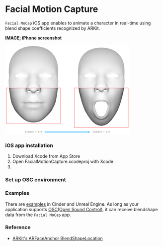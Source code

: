# Facial Motion Capture
`Facial MoCap` iOS app enables to animate a character in real-time using blend shape coefficients recognized by ARKit. 

<b>IMAGE; iPhone screenshot</b>

<img src="images/jawOpen.png" width="400" />

### iOS app installation
1. Download Xcode from App Store
2. Open FacialMotionCapture.xcodeproj with Xcode
3. 

### Set up OSC environment


### Examples
There are [examples](/examples) in Cinder and Unreal Engine. As long as your application supports [OSC(Open Sound Control)](https://en.wikipedia.org/wiki/Open_Sound_Control), it can receive blendshape data from the `Facial MoCap` app.

### Reference
- [ARKit's ARFaceAnchor BlendShapeLocation](https://developer.apple.com/documentation/arkit/arfaceanchor/blendshapelocation)
